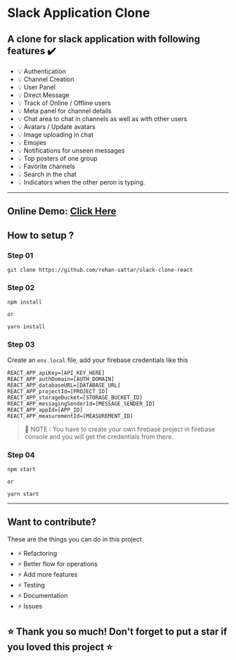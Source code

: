 # Slack Application Clone

## A clone for slack application with following features ✔️

- 💡 Authentication
- 💡 Channel Creation
- 💡 User Panel
- 💡 Direct Message
- 💡 Track of Online / Offline users
- 💡 Meta panel for channel details
- 💡 Chat area to chat in channels as well as with other users
- 💡 Avatars / Update avatars
- 💡 Image uploading in chat
- 💡 Emojies
- 💡 Notifications for unseen messages
- 💡 Top posters of one group
- 💡 Favorite channels
- 💡 Search in the chat
- 💡 Indicators when the other peron is typing.

---

## Online Demo: [Click Here](https://react-slack-clone-ec5a7.web.app/)

## How to setup ?

### Step 01

```
git clone https://github.com/rehan-sattar/slack-clone-react
```

### Step 02

```
npm install

or

yarn install
```

### Step 03

Create an `env.local` file, add your firebase credentials like this

```
REACT_APP_apiKey=[API_KEY_HERE]
REACT_APP_authDomain=[AUTH_DOMAIN]
REACT_APP_databaseURL=[DATABASE_URL]
REACT_APP_projectId=[PROJECT_ID]
REACT_APP_storageBucket=[STORAGE_BUCKET_ID]
REACT_APP_messagingSenderId=[MESSAGE_SENDER_ID]
REACT_APP_appId=[APP_ID]
REACT_APP_measurementId=[MEASUREMENT_ID]

```

> 📣 NOTE : You have to create your own firebase project in firebase console and you will get the credentials from there.

### Step 04

```
npm start

or

yarn start
```

---

## Want to contribute?

These are the things you can do in this project

- ⚡ Refactoring
- ⚡ Better flow for operations
- ⚡ Add more features
- ⚡ Testing
- ⚡ Documentation
- ⚡ Issues

## ⭐ Thank you so much! Don't forget to put a star if you loved this project ⭐
